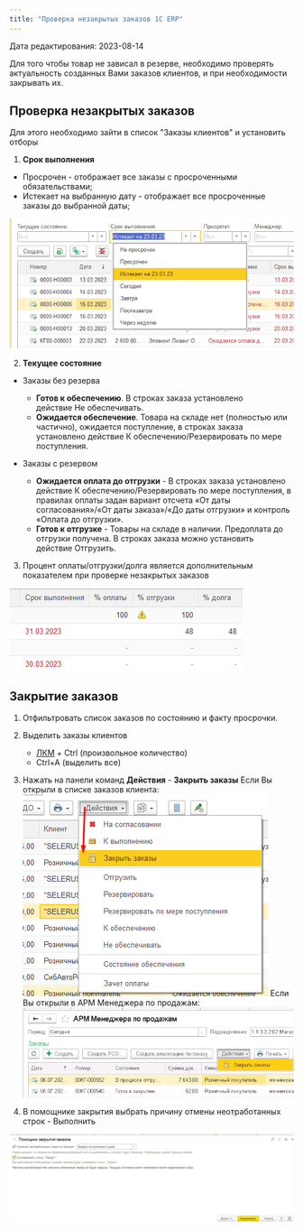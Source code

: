```yaml
---
title: "Проверка незакрытых заказов 1С ERP"
---
```

Дата редактирования: 2023-08-14

Для того чтобы товар не зависал в резерве, необходимо проверять актуальность созданных Вами заказов клиентов, и при необходимости закрывать их.

## Проверка незакрытых заказов

Для этого необходимо зайти в список "Заказы клиентов" и установить отборы
1. **Срок выполнения**
- Просрочен - отображает все заказы с просроченными обязательствами;
- Истекает на выбранную дату - отображает все просроченные заказы до выбранной даты;

![](ERP/_attach/Pasted%20image%2020230406140406.png)

2. **Текущее состояние** 

- Заказы без резерва
	- **Готов к обеспечению**. В строках заказа установлено действие Не обеспечивать.
	- **Ожидается обеспечение**. Товара на складе нет (полностью или частично), ожидается поступление, в строках заказа установлено действие К обеспечению/Резервировать по мере поступления.

- Заказы с резервом
	- **Ожидается оплата до отгрузки** - В строках заказа установлено действие К обеспечению/Резервировать по мере поступления, в правилах оплаты задан вариант отсчета «От даты согласования»/«От даты заказа»/«До даты отгрузки» и контроль «Оплата до отгрузки».
	- **Готов к отгрузке** - Товары на складе в наличии. Предоплата до отгрузки получена. В строках заказа можно установить действие Отгрузить.

3. Процент оплаты/отгрузки/долга является дополнительным показателем при проверке незакрытых заказов

![](ERP/_attach/Pasted%20image%2020230502115355.png)

## Закрытие заказов

1. Отфильтровать список заказов по состоянию и факту просрочки.
2. Выделить заказы клиентов
	- [ЛКМ](ERP/Управление%20продажами/Запчасти/ЛКМ.md) + Ctrl (произвольное количество)
	- Ctrl+A (выделить все)
3. Нажать на панели команд **Действия** - **Закрыть заказы**
Если Вы открыли в списке заказов клиента:
![](ERP/_attach/Pasted%20image%2020230502120005.png)
Если Вы открыли в АРМ Менеджера по продажам:
![](ERP/_attach/Pasted%20image%2020230706154632.png)

4. В помощнике закрытия выбрать причину отмены неотработанных строк - Выполнить

![](ERP/_attach/Pasted%20image%2020230502120130.png)